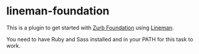 # lineman-foundation

This is a plugin to get started with [Zurb Foundation](http://foundation.zurb.com) using
[Lineman](http://linemanjs.com). 

You need to have Ruby and Sass installed and in your PATH for this task to work.

